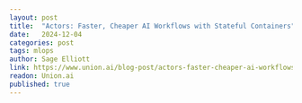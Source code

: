 ```yaml
---
layout: post
title:  "Actors: Faster, Cheaper AI Workflows with Stateful Containers"
date:   2024-12-04
categories: post
tags: mlops
author: Sage Elliott
link: https://www.union.ai/blog-post/actors-faster-cheaper-ai-workflows-with-stateful-containers
readon: Union.ai
published: true
---
```

